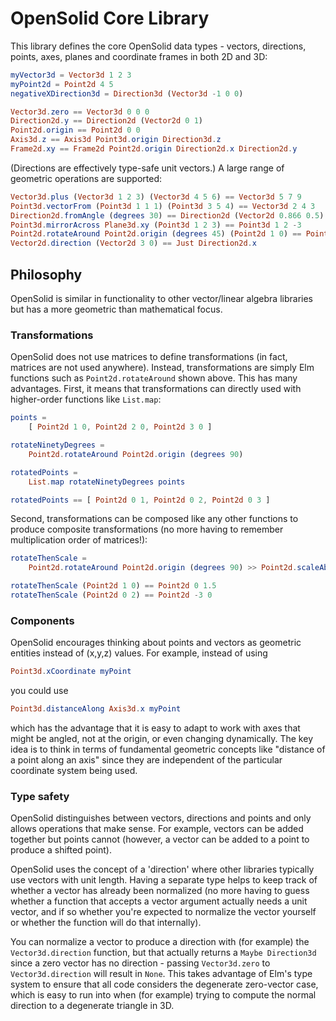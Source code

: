# OpenSolid Core Library

This library defines the core OpenSolid data types - vectors, directions,
points, axes, planes and coordinate frames in both 2D and 3D:

```elm
myVector3d = Vector3d 1 2 3
myPoint2d = Point2d 4 5
negativeXDirection3d = Direction3d (Vector3d -1 0 0)

Vector3d.zero == Vector3d 0 0 0
Direction2d.y == Direction2d (Vector2d 0 1)
Point2d.origin == Point2d 0 0
Axis3d.z == Axis3d Point3d.origin Direction3d.z
Frame2d.xy == Frame2d Point2d.origin Direction2d.x Direction2d.y
```

(Directions are effectively type-safe unit vectors.) A large range of geometric
operations are supported:

```elm
Vector3d.plus (Vector3d 1 2 3) (Vector3d 4 5 6) == Vector3d 5 7 9
Point3d.vectorFrom (Point3d 1 1 1) (Point3d 3 5 4) == Vector3d 2 4 3
Direction2d.fromAngle (degrees 30) == Direction2d (Vector2d 0.866 0.5)
Point3d.mirrorAcross Plane3d.xy (Point3d 1 2 3) == Point3d 1 2 -3
Point2d.rotateAround Point2d.origin (degrees 45) (Point2d 1 0) == Point2d 0.7071 0.7071
Vector2d.direction (Vector2d 3 0) == Just Direction2d.x
```

## Philosophy

OpenSolid is similar in functionality to other vector/linear algebra libraries
but has a more geometric than mathematical focus.

### Transformations

OpenSolid does not use matrices to define transformations (in fact, matrices are
not used anywhere). Instead, transformations are simply Elm functions such as
`Point2d.rotateAround` shown above. This has many advantages. First, it means
that transformations can directly used with higher-order functions like
`List.map`:

```elm
points =
    [ Point2d 1 0, Point2d 2 0, Point2d 3 0 ]

rotateNinetyDegrees =
    Point2d.rotateAround Point2d.origin (degrees 90)

rotatedPoints =
    List.map rotateNinetyDegrees points

rotatedPoints == [ Point2d 0 1, Point2d 0 2, Point2d 0 3 ]
```

Second, transformations can be composed like any other functions to produce
composite transformations (no more having to remember multiplication order of
matrices!):

```elm
rotateThenScale =
    Point2d.rotateAround Point2d.origin (degrees 90) >> Point2d.scaleAbout Point2d.origin 1.5

rotateThenScale (Point2d 1 0) == Point2d 0 1.5
rotateThenScale (Point2d 0 2) == Point2d -3 0
```

### Components

OpenSolid encourages thinking about points and vectors as geometric entities
instead of (x,y,z) values. For example, instead of using

```elm
Point3d.xCoordinate myPoint
```

you could use

```elm
Point3d.distanceAlong Axis3d.x myPoint
```

which has the advantage that it is easy to adapt to work with axes that might be
angled, not at the origin, or even changing dynamically. The key idea is to
think in terms of fundamental geometric concepts like "distance of a point along
an axis" since they are independent of the particular coordinate system being
used.

### Type safety

OpenSolid distinguishes between vectors, directions and points and only allows
operations that make sense. For example, vectors can be added together but
points cannot (however, a vector can be added to a point to produce a shifted
point).

OpenSolid uses the concept of a 'direction' where other libraries typically use
vectors with unit length. Having a separate type helps to keep track of whether
a vector has already been normalized (no more having to guess whether a function
that accepts a vector argument actually needs a unit vector, and if so whether
you're expected to normalize the vector yourself or whether the function will do
that internally).

You can normalize a vector to produce a direction with (for example) the
`Vector3d.direction` function, but that actually returns a `Maybe Direction3d`
since a zero vector has no direction - passing `Vector3d.zero` to
`Vector3d.direction` will result in `None`. This takes advantage of Elm's type
system to ensure that all code considers the degenerate zero-vector case, which
is easy to run into when (for example) trying to compute the normal direction to
a degenerate triangle in 3D.
